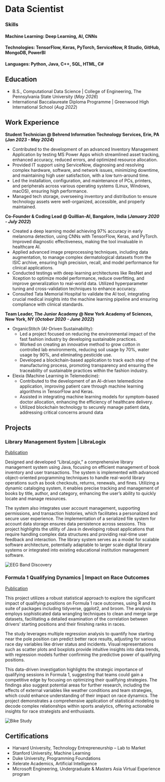 # Data Scientist

### Skills
#### Machine Learning: Deep Learning, AI, CNNs
#### Technologies: TensorFlow, Keras, PyTorch, ServiceNow, R Studio, GitHub, MongoDB, PowerBI
#### Languages: Python, Java, C++, SQL, HTML, C#


## Education		        		
- B.S., Computational Data Science | College of Engineering, The Pennsylvania State University	 (_May 2026_)
- International Baccalaureate Diploma Programme | Greenwood High International School	 (_Aug 2022_)

## Work Experience
**Student Technician @ Behrend Information Technology Services, Erie, PA (_Jan 2023 - May 2024_)**
- Contributed to the development of an advanced Inventory Management Application by testing MS Power Apps which streamlined asset tracking, enhanced accuracy, reduced errors, and optimized resource allocation.
- Provided IT support using ServiceNow, diagnosing and resolving complex hardware, software, and network issues, minimizing downtime, and maintaining high user satisfaction, with a low turn-around time.
- Led the installation, configuration, and maintenance of PCs, printers, and peripherals across various operating systems (Linux, Windows, macOS), ensuring high performance.
- Managed tech storage, overseeing inventory and distribution to ensure technology assets were well-organized, accessible, and properly maintained.

**Co-Founder & Coding Lead @ Quillian-AI, Bangalore, India (_January 2020 - July 2022_)**
- Created a deep learning model achieving 97% accuracy in early melanoma detection, using CNNs with TensorFlow, Keras, and PyTorch. Improved diagnostic effectiveness, making the tool invaluable in healthcare AI.
- Applied advanced image preprocessing techniques, including data augmentation, to manage complex dermatological datasets from the ISIC archive, ensuring high precision, recall, and model performance for clinical applications.
- Conducted testings with deep learning architectures like ResNet and Xception to optimize model performance, reduce overfitting, and improve generalization to real-world data. Utilized hyperparameter tuning and cross-validation techniques to enhance accuracy.
- Consulted Tata Memorial Hospital to validate the AI tool, integrating crucial medical insights into the machine learning pipeline and ensuring compliance with clinical standards.

**Team Leader, The Junior Academy @ New York Academy of Sciences, New York, NY (_October 2020 - June 2022_)**
- OrganicStitch (AI-Driven Sustainability):
  - Led a project focused on reducing the environmental impact of the fast fashion   industry by developing sustainable practices.
  - Worked on creating an innovative method to grow cotton in controlled lab environments, reducing soil usage by 70%, water usage by 90%, and eliminating pesticide use.
  - Developed a blockchain-based application to track each step of the manufacturing process, promoting transparency and ensuring the traceability of sustainable practices within the fashion industry.
- Elexia (Machine Learning in Telemedicine):
  - Contributed to the development of an AI-driven telemedicine application, improving patient care through machine learning algorithms in TensorFlow and Keras.
  - Assisted in integrating machine learning models for symptom-based doctor allocation, enhancing the efficiency of healthcare delivery.
  - Utilized blockchain technology to securely manage patient data, addressing critical concerns around data 


## Projects
### Library Management System | LibraLogix
[Publication](https://github.com/nabhitarorra/Library-Management)

Designed and developed “LibraLogix,” a comprehensive library management system using Java, focusing on efficient management of book inventory and user transactions. The system is implemented with advanced object-oriented programming techniques to handle real-world library operations such as book checkouts, returns, renewals, and fines. Utilizing a dynamic cataloging system, it enables precise tracking and management of books by title, author, and category, enhancing the user’s ability to quickly locate and manage resources.

The system also integrates user account management, supporting permissions, and transaction histories, which facilitates a personalized and secure user experience. The implementation of a serialized file system for account data storage ensures data persistence across sessions. This project highlights the utility of Java in developing robust applications that require handling complex data structures and providing real-time user feedback and interaction. The library system serves as a model for scalable software architecture, potentially adaptable to larger scale digital library systems or integrated into existing educational institution management software.

![EEG Band Discovery](/assets/img/eeg_band_discovery.jpeg)

### Formula 1 Qualifying Dynamics | Impact on Race Outcomes
[Publication](https://github.com/nabhitarorra/F1-Race-Outcome-Analysis)

This project utilizes a robust statistical approach to explore the significant impact of qualifying positions on Formula 1 race outcomes, using R and its suite of packages including tidyverse, ggplot2, and broom. The analysis employs sophisticated data wrangling techniques to clean and merge large datasets, facilitating a detailed examination of the correlation between drivers’ starting positions and their finishing ranks in races.

The study leverages multiple regression analysis to quantify how starting near the pole position can predict better race results, adjusting for various race day variables like driver status and incidents. Visual representations such as scatter plots and boxplots provide intuitive insights into data trends, with regression models further confirming the predictive power of qualifying positions.

This data-driven investigation highlights the strategic importance of qualifying sessions in Formula 1, suggesting that teams could gain a competitive edge by focusing on optimizing their qualifying strategies. The findings also suggest potential areas for further research, including the effects of external variables like weather conditions and team strategies, which could enhance understanding of their impact on race dynamics. The project demonstrates a comprehensive application of statistical modeling to decode complex relationships within sports analytics, offering actionable insights for race strategists and enthusiasts.

![Bike Study](/assets/img/bike_study.jpeg)

## Certifications
- 	Harvard University, Technology Entrepreneurship – Lab to Market
- 	Stanford University, Machine Learning
- 	Duke University, Programming Foundations
- 	Xelerate Academics, Artificial Intelligence
- 	Microsoft Engineering, Undergraduate & Masters Asia Virtual Experience program


